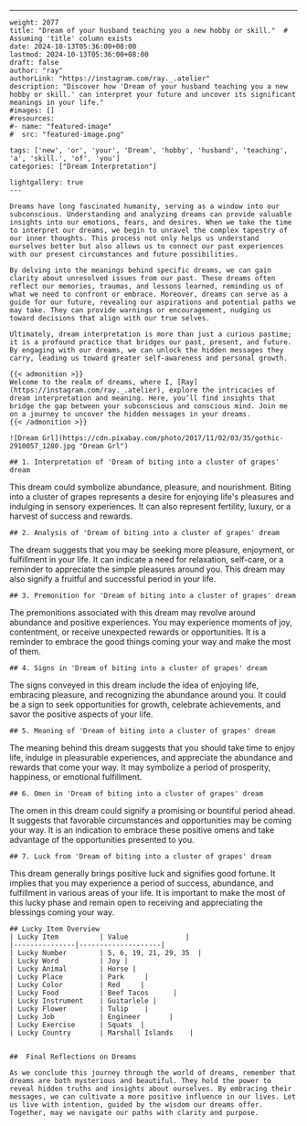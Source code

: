 ---
    weight: 2077
    title: "Dream of your husband teaching you a new hobby or skill."  # Assuming 'title' column exists
    date: 2024-10-13T05:36:00+08:00
    lastmod: 2024-10-13T05:36:00+08:00
    draft: false
    author: "ray"
    authorLink: "https://instagram.com/ray._.atelier"
    description: "Discover how 'Dream of your husband teaching you a new hobby or skill.' can interpret your future and uncover its significant meanings in your life."
    #images: []
    #resources:
    #- name: "featured-image"
    #  src: "featured-image.png"
    
    tags: ['new', 'or', 'your', 'Dream', 'hobby', 'husband', 'teaching', 'a', 'skill.', 'of', 'you']
    categories: ["Dream Interpretation"]
    
    lightgallery: true
    ---
    
    Dreams have long fascinated humanity, serving as a window into our subconscious. Understanding and analyzing dreams can provide valuable insights into our emotions, fears, and desires. When we take the time to interpret our dreams, we begin to unravel the complex tapestry of our inner thoughts. This process not only helps us understand ourselves better but also allows us to connect our past experiences with our present circumstances and future possibilities.
    
    By delving into the meanings behind specific dreams, we can gain clarity about unresolved issues from our past. These dreams often reflect our memories, traumas, and lessons learned, reminding us of what we need to confront or embrace. Moreover, dreams can serve as a guide for our future, revealing our aspirations and potential paths we may take. They can provide warnings or encouragement, nudging us toward decisions that align with our true selves.
    
    Ultimately, dream interpretation is more than just a curious pastime; it is a profound practice that bridges our past, present, and future. By engaging with our dreams, we can unlock the hidden messages they carry, leading us toward greater self-awareness and personal growth.
    
    {{< admonition >}}
    Welcome to the realm of dreams, where I, [Ray](https://instagram.com/ray._.atelier), explore the intricacies of dream interpretation and meaning. Here, you’ll find insights that bridge the gap between your subconscious and conscious mind. Join me on a journey to uncover the hidden messages in your dreams.
    {{< /admonition >}}
    
    ![Dream Grl](https://cdn.pixabay.com/photo/2017/11/02/03/35/gothic-2910057_1280.jpg "Dream Grl")
    
    ## 1. Interpretation of 'Dream of biting into a cluster of grapes' dream
    
This dream could symbolize abundance, pleasure, and nourishment. Biting into a cluster of grapes represents a desire for enjoying life's pleasures and indulging in sensory experiences. It can also represent fertility, luxury, or a harvest of success and rewards.
    
    ## 2. Analysis of 'Dream of biting into a cluster of grapes' dream
    
The dream suggests that you may be seeking more pleasure, enjoyment, or fulfillment in your life. It can indicate a need for relaxation, self-care, or a reminder to appreciate the simple pleasures around you. This dream may also signify a fruitful and successful period in your life.
    
    ## 3. Premonition for 'Dream of biting into a cluster of grapes' dream
    
The premonitions associated with this dream may revolve around abundance and positive experiences. You may experience moments of joy, contentment, or receive unexpected rewards or opportunities. It is a reminder to embrace the good things coming your way and make the most of them.
    
    ## 4. Signs in 'Dream of biting into a cluster of grapes' dream
    
The signs conveyed in this dream include the idea of enjoying life, embracing pleasure, and recognizing the abundance around you. It could be a sign to seek opportunities for growth, celebrate achievements, and savor the positive aspects of your life.
    
    ## 5. Meaning of 'Dream of biting into a cluster of grapes' dream
    
The meaning behind this dream suggests that you should take time to enjoy life, indulge in pleasurable experiences, and appreciate the abundance and rewards that come your way. It may symbolize a period of prosperity, happiness, or emotional fulfillment.
    
    ## 6. Omen in 'Dream of biting into a cluster of grapes' dream
    
The omen in this dream could signify a promising or bountiful period ahead. It suggests that favorable circumstances and opportunities may be coming your way. It is an indication to embrace these positive omens and take advantage of the opportunities presented to you.
    
    ## 7. Luck from 'Dream of biting into a cluster of grapes' dream
    
This dream generally brings positive luck and signifies good fortune. It implies that you may experience a period of success, abundance, and fulfillment in various areas of your life. It is important to make the most of this lucky phase and remain open to receiving and appreciating the blessings coming your way.
    
    ## Lucky Item Overview
    | Lucky Item          | Value              |
    |---------------|--------------------|
    | Lucky Number        | 5, 6, 19, 21, 29, 35  |
    | Lucky Word          | Joy |
    | Lucky Animal        | Horse |
    | Lucky Place         | Park     |
    | Lucky Color         | Red     |
    | Lucky Food          | Beef Tacos      |
    | Lucky Instrument    | Guitarlele |
    | Lucky Flower        | Tulip    |
    | Lucky Job           | Engineer       |
    | Lucky Exercise      | Squats  |
    | Lucky Country       | Marshall Islands    |
    
    
    ##  Final Reflections on Dreams
    
    As we conclude this journey through the world of dreams, remember that dreams are both mysterious and beautiful. They hold the power to reveal hidden truths and insights about ourselves. By embracing their messages, we can cultivate a more positive influence in our lives. Let us live with intention, guided by the wisdom our dreams offer. Together, may we navigate our paths with clarity and purpose.
    
